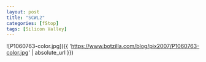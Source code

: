 ```yaml
---
layout: post
title: "SCWL2"
categories: [fStop]
tags: [Silicon Valley]
---
```



![P1060763-color.jpg]({{ 'https://www.botzilla.com/blog/pix2007/P1060763-color.jpg' | absolute_url }})


